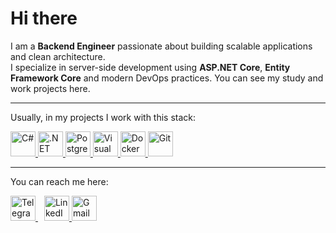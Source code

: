 # Hi there

I am a **Backend Engineer** passionate about building scalable applications and clean architecture.  
I specialize in server-side development using **ASP.NET Core**, **Entity Framework Core** and modern DevOps practices. 
You can see my study and work projects here.

---


Usually, in my projects I work with this stack:  

<p align="left">
  <a href="https://learn.microsoft.com/en-us/dotnet/csharp/">
    <img src="https://cdn.jsdelivr.net/gh/devicons/devicon/icons/csharp/csharp-original.svg" width="40" height="40" alt="C#"/>
  </a>
  <a href="https://dotnet.microsoft.com/">
    <img src="https://cdn.jsdelivr.net/gh/devicons/devicon/icons/dotnetcore/dotnetcore-original.svg" width="40" height="40" alt=".NET Core"/>
  </a>
  <a href="https://www.postgresql.org/">
    <img src="https://cdn.jsdelivr.net/gh/devicons/devicon/icons/postgresql/postgresql-original.svg" width="40" height="40" alt="PostgreSQL"/>
  </a>
  <a href="https://visualstudio.microsoft.com/">
    <img src="https://cdn.jsdelivr.net/gh/devicons/devicon/icons/visualstudio/visualstudio-plain.svg" width="40" height="40" alt="Visual Studio"/>
  </a>
  <a href="https://www.docker.com/">
    <img src="https://cdn.jsdelivr.net/gh/devicons/devicon/icons/docker/docker-original.svg" width="40" height="40" alt="Docker"/>
  </a>
  <a href="https://git-scm.com/">
    <img src="https://cdn.jsdelivr.net/gh/devicons/devicon/icons/git/git-original.svg" width="40" height="40" alt="Git"/>
  </a>
</p>

---

You can reach me here:  

<a href="https://t.me/Pram1en4yk" target="_blank" style="margin-right: 10px;">
  <img src="https://cdn.jsdelivr.net/gh/simple-icons/simple-icons/icons/telegram.svg" width="40" height="40" alt="Telegram"/>
</a>
<a href="https://www.linkedin.com/in/matvey-andrianov/" target="_blank">
  <img src="https://cdn.jsdelivr.net/gh/devicons/devicon/icons/linkedin/linkedin-original.svg" width="40" height="40" alt="LinkedIn"/>
</a>
<a href="mailto:andrianov8m@gmail.com" target="_blank">
  <img src="https://cdn.jsdelivr.net/gh/simple-icons/simple-icons/icons/gmail.svg" width="40" height="40" alt="Gmail"/>
</a>
